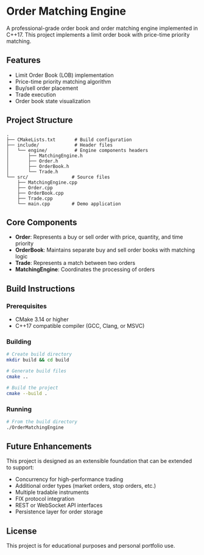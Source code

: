 # Order Matching Engine

A professional-grade order book and order matching engine implemented in C++17. This project implements a limit order book with price-time priority matching.

## Features

- Limit Order Book (LOB) implementation
- Price-time priority matching algorithm
- Buy/sell order placement
- Trade execution
- Order book state visualization

## Project Structure

```
.
├── CMakeLists.txt       # Build configuration
├── include/             # Header files
│   └── engine/          # Engine components headers
│       ├── MatchingEngine.h
│       ├── Order.h
│       ├── OrderBook.h
│       └── Trade.h
└── src/                # Source files
    ├── MatchingEngine.cpp
    ├── Order.cpp
    ├── OrderBook.cpp
    ├── Trade.cpp
    └── main.cpp        # Demo application
```

## Core Components

- **Order**: Represents a buy or sell order with price, quantity, and time priority
- **OrderBook**: Maintains separate buy and sell order books with matching logic
- **Trade**: Represents a match between two orders
- **MatchingEngine**: Coordinates the processing of orders

## Build Instructions

### Prerequisites

- CMake 3.14 or higher
- C++17 compatible compiler (GCC, Clang, or MSVC)

### Building

```bash
# Create build directory
mkdir build && cd build

# Generate build files
cmake ..

# Build the project
cmake --build .
```

### Running

```bash
# From the build directory
./OrderMatchingEngine
```

## Future Enhancements

This project is designed as an extensible foundation that can be extended to support:

- Concurrency for high-performance trading
- Additional order types (market orders, stop orders, etc.)
- Multiple tradable instruments
- FIX protocol integration
- REST or WebSocket API interfaces
- Persistence layer for order storage

## License

This project is for educational purposes and personal portfolio use.

